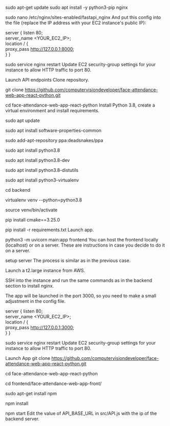 sudo apt-get update
sudo apt install -y python3-pip nginx

sudo nano /etc/nginx/sites-enabled/fastapi_nginx
And put this config into the file (replace the IP address with your EC2 instance's public IP):

server {
    listen 80;   
    server_name <YOUR_EC2_IP>;    
    location / {        
        proxy_pass http://127.0.0.1:8000;    
    }
}

sudo service nginx restart
Update EC2 security-group settings for your instance to allow HTTP traffic to port 80.

Launch API endpoints
Clone repository.

git clone https://github.com/computervisiondeveloper/face-attendance-web-app-react-python.git

cd face-attendance-web-app-react-python
Install Python 3.8, create a virtual environment and install requirements.

sudo apt update

sudo apt install software-properties-common

sudo add-apt-repository ppa:deadsnakes/ppa

sudo apt install python3.8

sudo apt install python3.8-dev

sudo apt install python3.8-distutils

sudo apt install python3-virtualenv

cd backend

virtualenv venv --python=python3.8

source venv/bin/activate

pip install cmake==3.25.0

pip install -r requirements.txt
Launch app.

python3 -m uvicorn main:app
frontend
You can host the frontend locally (localhost) or on a server. These are instructions in case you decide to do it on a server.

setup server
The process is similar as in the previous case.

Launch a t2.large instance from AWS.

SSH into the instance and run the same commands as in the backend section to install nginx.

The app will be launched in the port 3000, so you need to make a small adjustment in the config file.

server {
    listen 80;   
    server_name <YOUR_EC2_IP>;    
    location / {        
        proxy_pass http://127.0.0.1:3000;    
    }
}


sudo service nginx restart
Update EC2 security-group settings for your instance to allow HTTP traffic to port 80.

Launch App
git clone https://github.com/computervisiondeveloper/face-attendance-web-app-react-python.git

cd face-attendance-web-app-react-python

cd frontend/face-attendance-web-app-front/

sudo apt-get install npm

npm install

npm start
Edit the value of API_BASE_URL in src/API.js with the ip of the backend server.
